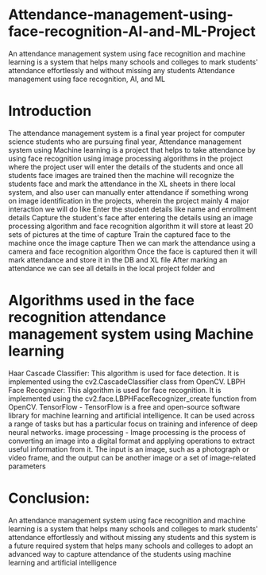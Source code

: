 # Attendance-management-using-face-recognition-AI-and-ML-Project
An attendance management system using face recognition and machine learning is a system that helps many schools and colleges to mark students' attendance effortlessly and without missing any students
Attendance management using face recognition, AI, and ML

# Introduction 

The attendance management system is a final year project for computer science students who are pursuing final year, Attendance management system using Machine learning is a project that helps to take attendance by using face recognition using image processing algorithms in the project where the project user will enter the details of the students and once all students face images are trained then the machine will recognize the students face and mark the attendance in the XL sheets in there local system, and also user can manually enter attendance if something wrong on image identification in the projects, wherein the project mainly 4 major  interaction we will do like 
Enter the student details like name and enrollment details 
Capture the student's face after entering the details using an image processing algorithm and face recognition algorithm it will store at least 20 sets of pictures at the time of capture 
Train the captured face to the machine once the image capture
Then we can mark the attendance using a camera and face recognition algorithm 
Once the face is captured then it will mark attendance and store it in the DB and XL file 
After marking an attendance we can see all details in the local project folder and 

# Algorithms used in the face recognition attendance management system using Machine learning 

Haar Cascade Classifier: This algorithm is used for face detection. It is implemented using the cv2.CascadeClassifier class from OpenCV.
LBPH Face Recognizer: This algorithm is used for face recognition. It is implemented using the cv2.face.LBPHFaceRecognizer_create function from OpenCV.
TensorFlow - TensorFlow is a free and open-source software library for machine learning and artificial intelligence. It can be used across a range of tasks but has a particular focus on training and inference of deep neural networks. 
image processing - Image processing is the process of converting an image into a digital format and applying operations to extract useful information from it. The input is an image, such as a photograph or video frame, and the output can be another image or a set of image-related parameters

# Conclusion:

An attendance management system using face recognition and machine learning is a system that helps many schools and colleges to mark students' attendance effortlessly and without missing any students and this system is a future required system that helps many schools and colleges to adopt an advanced way to capture attendance of the students using machine learning and artificial intelligence 

